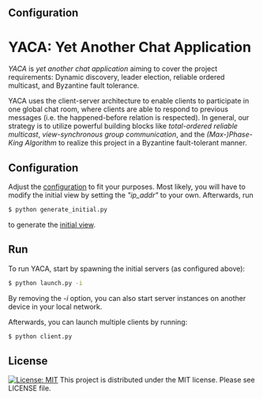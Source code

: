 ## Configuration
# YACA: Yet Another Chat Application
*YACA* is *yet another chat application* aiming to cover the project requirements: Dynamic discovery, leader election, reliable ordered multicast, and Byzantine fault tolerance.

YACA uses the client-server architecture to enable clients to participate in one global chat room, where clients are able to respond to previous messages (i.e. the happened-before relation is respected). In general, our strategy is to utilize powerful building blocks like *total-ordered reliable multicast*, *view-synchronous group communication*, and the *(Max-)Phase-King Algorithm* to realize this project in a Byzantine fault-tolerant manner.

## Configuration
Adjust the [configuration](https://github.com/eggersn/YACA/blob/master/config/config.json) to fit your purposes. Most likely, you will have to modify the initial view by setting the *"ip_addr"* to your own.
Afterwards, run
```bash
$ python generate_initial.py
```
to generate the [initial view](https://github.com/eggersn/YACA/blob/master/config/initial).

## Run
To run YACA, start by spawning the initial servers (as configured above):
```bash
$ python launch.py -i
```
By removing the *-i* option, you can also start server instances on another device in your local network.

Afterwards, you can launch multiple clients by running:
```bash
$ python client.py
```

## License
[![License: MIT](https://img.shields.io/badge/License-MIT-yellow.svg)](https://opensource.org/licenses/MIT)
This project is distributed under the MIT license. Please see LICENSE file.
